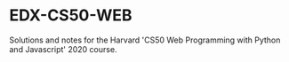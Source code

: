 # EDX-CS50-WEB
Solutions and notes for the Harvard 'CS50 Web Programming with Python and Javascript' 2020 course.
